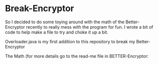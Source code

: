 # Break-Encryptor

So I decided to do some toying around with the math of the Better-Encryptor recently
to really mess with the program for fun. I wrote a bit of code to help make
a file to try and choke it up a bit.

Overloader.java is my first addition to this repository to break my Better-Encryptor

The Math (for more details go to the read-me file in BETTER-Encryptor:

    
    
